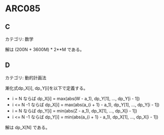 # ARC085

## C
カテゴリ: 数学

解は (200N + 3600M) * 2**M である。

## D
カテゴリ: 動的計画法

漸化式dp_X[i], dp_Y[i]を以下で定義する。

* i = N ならば dp_X[i] = max(abs(W - a_1), dp_Y[1], ..., dp_Y[i - 1])
* i <= N -1 ならば dp_X[i] = max(abs(a_{i + 1} - a_1), dp_Y[1], ..., dp_Y[i - 1])
* i = N ならば dp_Y[i] = min(abs(Z - a_1), dp_X[1], ..., dp_X[i - 1])
* i <= N -1 ならば dp_Y[i] = min(abs(a_{i + 1} - a_1), dp_X[1], ..., dp_X[i - 1])

解は dp_X[N] である。
